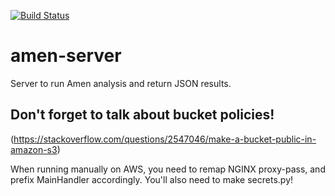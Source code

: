 [![Build Status](https://travis-ci.org/algorithmic-music-exploration/amen-server.svg?branch=master)](https://travis-ci.org/algorithmic-music-exploration/amen-server.svg?branch=master)

# amen-server
Server to run Amen analysis and return JSON results.



## Don't forget to talk about bucket policies!
(https://stackoverflow.com/questions/2547046/make-a-bucket-public-in-amazon-s3)


When running manually on AWS, you need to remap NGINX proxy-pass, and prefix MainHandler accordingly.
You'll also need to make secrets.py!

